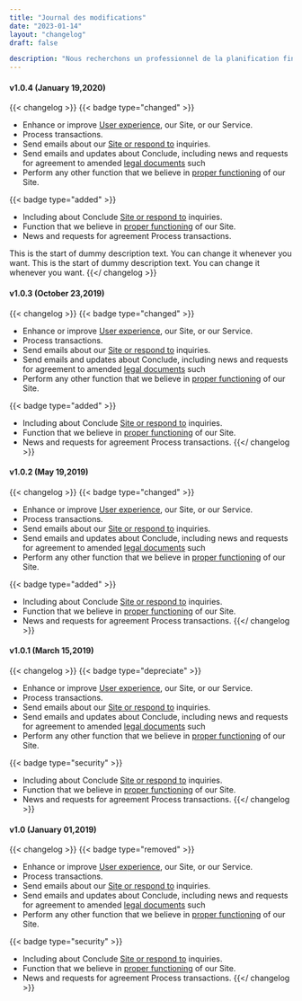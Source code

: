 ```yaml
---
title: "Journal des modifications"
date: "2023-01-14"
layout: "changelog"
draft: false

description: "Nous recherchons un professionnel de la planification financière personnelle (planificateur financier certifié ™ <br> préféré) qui dirigera nos efforts de conseil client. Vous serez un fiduciaire qui travaillera avec"
---
```


#### v1.0.4 (January 19,2020)
{{< changelog >}}
{{< badge type="changed" >}}
* Enhance or improve [User experience](#!), our Site, or our Service.
* Process transactions.
* Send emails about our [Site or respond to](#!) inquiries.
* Send emails and updates about Conclude, including news and requests for agreement to amended [legal documents](#!) such
* Perform any other function that we believe in [proper functioning](#!) of our Site.

{{< badge type="added" >}}
* Including about Conclude [Site or respond to](#!) inquiries.
* Function that we believe in [proper functioning](#!) of our Site.
* News and requests for agreement Process transactions.

This is the start of dummy description text. You can change it whenever you want. This is the start of dummy description text. You can change it whenever you want. 
{{</ changelog >}}

#### v1.0.3 (October 23,2019)
{{< changelog >}}
{{< badge type="changed" >}}
* Enhance or improve [User experience](#!), our Site, or our Service.
* Process transactions.
* Send emails about our [Site or respond to](#!) inquiries.
* Send emails and updates about Conclude, including news and requests for agreement to amended [legal documents](#!) such
* Perform any other function that we believe in [proper functioning](#!) of our Site.

{{< badge type="added" >}}
* Including about Conclude [Site or respond to](#!) inquiries.
* Function that we believe in [proper functioning](#!) of our Site.
* News and requests for agreement Process transactions.
{{</ changelog >}}

#### v1.0.2 (May 19,2019)
{{< changelog >}}
{{< badge type="changed" >}}
* Enhance or improve [User experience](#!), our Site, or our Service.
* Process transactions.
* Send emails about our [Site or respond to](#!) inquiries.
* Send emails and updates about Conclude, including news and requests for agreement to amended [legal documents](#!) such
* Perform any other function that we believe in [proper functioning](#!) of our Site.

{{< badge type="added" >}}
* Including about Conclude [Site or respond to](#!) inquiries.
* Function that we believe in [proper functioning](#!) of our Site.
* News and requests for agreement Process transactions.
{{</ changelog >}}

#### v1.0.1 (March 15,2019)
{{< changelog >}}
{{< badge type="depreciate" >}}
* Enhance or improve [User experience](#!), our Site, or our Service.
* Process transactions.
* Send emails about our [Site or respond to](#!) inquiries.
* Send emails and updates about Conclude, including news and requests for agreement to amended [legal documents](#!) such
* Perform any other function that we believe in [proper functioning](#!) of our Site.

{{< badge type="security" >}}
* Including about Conclude [Site or respond to](#!) inquiries.
* Function that we believe in [proper functioning](#!) of our Site.
* News and requests for agreement Process transactions.
{{</ changelog >}}

#### v1.0 (January 01,2019)
{{< changelog >}}
{{< badge type="removed" >}}
* Enhance or improve [User experience](#!), our Site, or our Service.
* Process transactions.
* Send emails about our [Site or respond to](#!) inquiries.
* Send emails and updates about Conclude, including news and requests for agreement to amended [legal documents](#!) such
* Perform any other function that we believe in [proper functioning](#!) of our Site.

{{< badge type="security" >}}
* Including about Conclude [Site or respond to](#!) inquiries.
* Function that we believe in [proper functioning](#!) of our Site.
* News and requests for agreement Process transactions.
{{</ changelog >}}